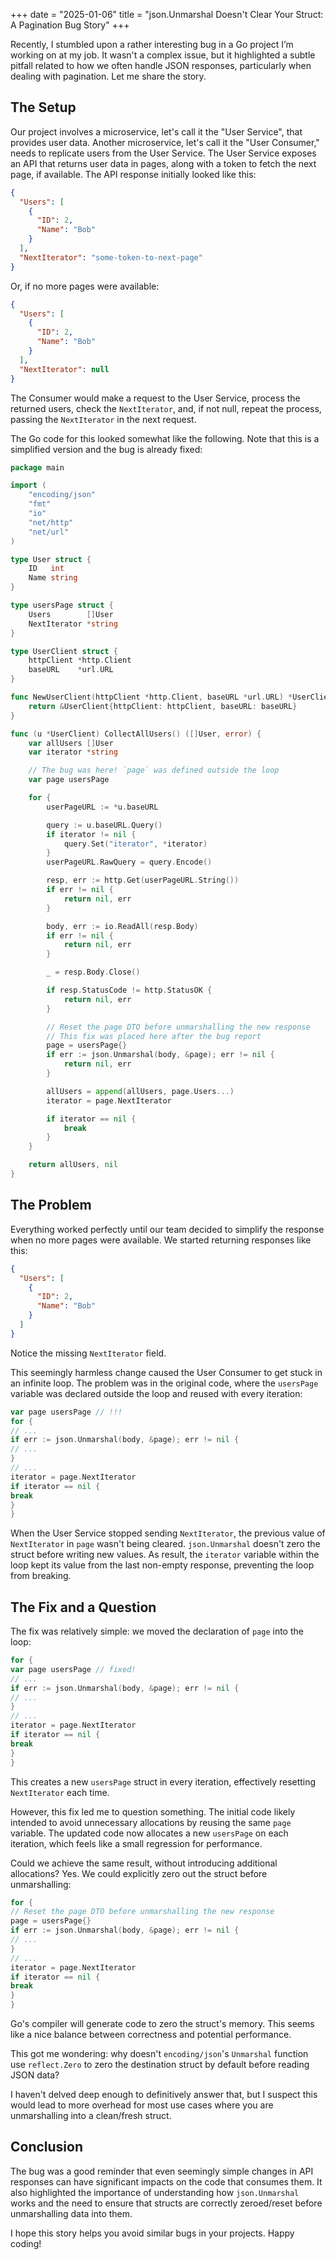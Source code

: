 +++
date = "2025-01-06"
title = "json.Unmarshal Doesn't Clear Your Struct: A Pagination Bug Story"
+++

Recently, I stumbled upon a rather interesting bug in a Go project I’m working on at my job. It wasn't a complex
issue, but it highlighted a subtle pitfall related to how we often handle JSON responses, particularly when dealing with
pagination. Let me share the story.

## The Setup

Our project involves a microservice, let's call it the "User Service", that provides user data. Another microservice,
let's call it the "User Consumer," needs to replicate users from the User Service. The User Service exposes an API that
returns user data in pages, along with a token to fetch the next page, if available. The API response initially looked
like this:

```json
{
  "Users": [
    {
      "ID": 2,
      "Name": "Bob"
    }
  ],
  "NextIterator": "some-token-to-next-page"
}
```

Or, if no more pages were available:

```json
{
  "Users": [
    {
      "ID": 2,
      "Name": "Bob"
    }
  ],
  "NextIterator": null
}
```

The Consumer would make a request to the User Service, process the returned users, check the `NextIterator`, and, if not
null, repeat the process, passing the `NextIterator` in the next request.

The Go code for this looked somewhat like the following. Note that this is a simplified version and the bug is already
fixed:

```go
package main

import (
	"encoding/json"
	"fmt"
	"io"
	"net/http"
	"net/url"
)

type User struct {
	ID   int
	Name string
}

type usersPage struct {
	Users        []User
	NextIterator *string
}

type UserClient struct {
	httpClient *http.Client
	baseURL    *url.URL
}

func NewUserClient(httpClient *http.Client, baseURL *url.URL) *UserClient {
	return &UserClient{httpClient: httpClient, baseURL: baseURL}
}

func (u *UserClient) CollectAllUsers() ([]User, error) {
	var allUsers []User
	var iterator *string

	// The bug was here! `page` was defined outside the loop
	var page usersPage

	for {
		userPageURL := *u.baseURL

		query := u.baseURL.Query()
		if iterator != nil {
			query.Set("iterator", *iterator)
		}
		userPageURL.RawQuery = query.Encode()

		resp, err := http.Get(userPageURL.String())
		if err != nil {
			return nil, err
		}

		body, err := io.ReadAll(resp.Body)
		if err != nil {
			return nil, err
		}

		_ = resp.Body.Close()

		if resp.StatusCode != http.StatusOK {
			return nil, err
		}

		// Reset the page DTO before unmarshalling the new response
		// This fix was placed here after the bug report
		page = usersPage{}
		if err := json.Unmarshal(body, &page); err != nil {
			return nil, err
		}

		allUsers = append(allUsers, page.Users...)
		iterator = page.NextIterator

		if iterator == nil {
			break
		}
	}

	return allUsers, nil
}
```

## The Problem

Everything worked perfectly until our team decided to simplify the response when no more pages were available. We
started returning responses like this:

```json
{
  "Users": [
    {
      "ID": 2,
      "Name": "Bob"
    }
  ]
}
```

Notice the missing `NextIterator` field.

This seemingly harmless change caused the User Consumer to get stuck in an infinite loop. The problem was in the
original code, where the `usersPage` variable was declared outside the loop and reused with every iteration:

```go
var page usersPage // !!!
for {
// ...
if err := json.Unmarshal(body, &page); err != nil {
// ...
}
// ...
iterator = page.NextIterator
if iterator == nil {
break
}
}
```

When the User Service stopped sending `NextIterator`, the previous value of `NextIterator` in `page` wasn't being
cleared.  `json.Unmarshal` doesn't zero the struct before writing new values. As result, the `iterator` variable within
the loop kept its value from the last non-empty response, preventing the loop from breaking.

## The Fix and a Question

The fix was relatively simple: we moved the declaration of `page` into the loop:

```go
for {
var page usersPage // fixed!
// ...
if err := json.Unmarshal(body, &page); err != nil {
// ...
}
// ...
iterator = page.NextIterator
if iterator == nil {
break
}
}
```

This creates a new `usersPage` struct in every iteration, effectively resetting `NextIterator` each time.

However, this fix led me to question something. The initial code likely intended to avoid unnecessary allocations by
reusing the same `page` variable. The updated code now allocates a new `usersPage` on each iteration, which feels like a
small regression for performance.

Could we achieve the same result, without introducing additional allocations? Yes. We could explicitly zero out the
struct before unmarshalling:

```go
for {
// Reset the page DTO before unmarshalling the new response
page = usersPage{}
if err := json.Unmarshal(body, &page); err != nil {
// ...
}
// ...
iterator = page.NextIterator
if iterator == nil {
break
}
}
```

Go's compiler will generate code to zero the struct's memory. This seems like a nice balance between correctness and
potential performance.

This got me wondering: why doesn't `encoding/json`'s `Unmarshal` function use `reflect.Zero` to zero the destination
struct by default before reading JSON data?

I haven't delved deep enough to definitively answer that, but I suspect this would lead to more overhead for most use
cases where you are unmarshalling into a clean/fresh struct.

## Conclusion

The bug was a good reminder that even seemingly simple changes in API responses can have significant impacts on the
code that consumes them. It also highlighted the importance of understanding how `json.Unmarshal` works and the need to
ensure that structs are correctly zeroed/reset before unmarshalling data into them.

I hope this story helps you avoid similar bugs in your projects. Happy coding!
